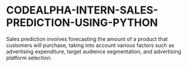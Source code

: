 # CODEALPHA-INTERN-SALES-PREDICTION-USING-PYTHON
Sales prediction involves forecasting the amount of a product that customers will purchase, taking into account various factors such as advertising expenditure, target audience segmentation, and advertising platform selection.
